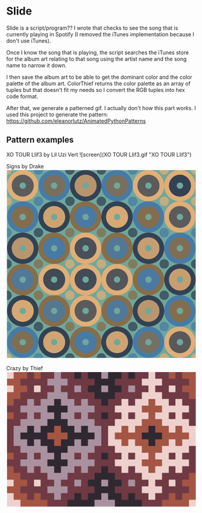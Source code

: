 # Slide

Slide is a script/program?? I wrote that checks to see the song that is currently playing in Spotify (I removed the iTunes implementation because I don't use iTunes).

Once I know the song that is playing, the script searches the iTunes store for the album art relating to that song using the artist name and the song name to narrow it down. 

I then save the album art to be able to get the dominant color and the color palette of the album art. ColorThief returns the color palette as an array of tuples but that doesn't fit my needs so I convert the RGB tuples into hex code format. 

After that, we generate a patterned gif. I actually don't how this part works. I used this project to generate the pattern: https://github.com/eleanorlutz/AnimatedPythonPatterns 

## Pattern examples

XO TOUR Llif3 by Lil Uzi Vert
![screen](XO TOUR Llif3.gif "XO TOUR Llif3")

Signs by Drake
![screen](Signs.gif "Signs")

Crazy by Thief
![screen](Crazy.gif "Crazy")